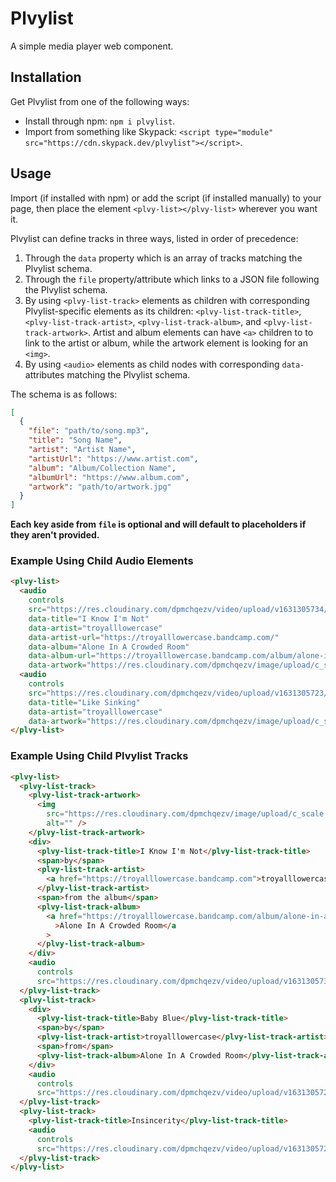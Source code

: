 # Plvylist

A simple media player web component.

## Installation

Get Plvylist from one of the following ways:

- Install through npm: `npm i plvylist`.
- Import from something like Skypack: `<script type="module" src="https://cdn.skypack.dev/plvylist"></script>`.

## Usage

Import (if installed with npm) or add the script (if installed manually) to your page, then place the element `<plvy-list></plvy-list>` wherever you want it.

Plvylist can define tracks in three ways, listed in order of precedence:

1. Through the `data` property which is an array of tracks matching the Plvylist schema.
2. Through the `file` property/attribute which links to a JSON file following the Plvylist schema.
3. By using `<plvy-list-track>` elements as children with corresponding Plvylist-specific elements as its children: `<plvy-list-track-title>`, `<plvy-list-track-artist>`, `<plvy-list-track-album>`, and `<plvy-list-track-artwork>`. Artist and album elements can have `<a>` children to to link to the artist or album, while the artwork element is looking for an `<img>`.
4. By using `<audio>` elements as child nodes with corresponding `data-` attributes matching the Plvylist schema.

The schema is as follows:

```json
[
  {
    "file": "path/to/song.mp3",
    "title": "Song Name",
    "artist": "Artist Name",
    "artistUrl": "https://www.artist.com",
    "album": "Album/Collection Name",
    "albumUrl": "https://www.album.com",
    "artwork": "path/to/artwork.jpg"
  }
]
```

**Each key aside from `file` is optional and will default to placeholders if they aren't provided.**

### Example Using Child Audio Elements

```html
<plvy-list>
  <audio
    controls
    src="https://res.cloudinary.com/dpmchqezv/video/upload/v1631305734/troy/alone-in-a-crowded-room/01_I_Know_I_m_Not_jvp3af.mp3"
    data-title="I Know I'm Not"
    data-artist="troyalllowercase"
    data-artist-url="https://troyalllowercase.bandcamp.com/"
    data-album="Alone In A Crowded Room"
    data-album-url="https://troyalllowercase.bandcamp.com/album/alone-in-a-crowded-room"
    data-artwork="https://res.cloudinary.com/dpmchqezv/image/upload/c_scale,f_auto,q_auto:eco,w_300/v1631306010/troy/alone-in-a-crowded-room/AIACR-troy_cwoizg.png"></audio>
  <audio
    controls
    src="https://res.cloudinary.com/dpmchqezv/video/upload/v1631305723/troy/alone-in-a-crowded-room/04_Like_Sinking_ginqay.mp3"
    data-title="Like Sinking"
    data-artist="troyalllowercase"
    data-artwork="https://res.cloudinary.com/dpmchqezv/image/upload/c_scale,f_auto,q_auto:eco,w_300/v1631306010/troy/alone-in-a-crowded-room/AIACR-troy_cwoizg.png"></audio>
</plvy-list>
```

### Example Using Child Plvylist Tracks

```html
<plvy-list>
  <plvy-list-track>
    <plvy-list-track-artwork>
      <img
        src="https://res.cloudinary.com/dpmchqezv/image/upload/c_scale,f_auto,q_auto:eco,w_300/v1631306010/troy/alone-in-a-crowded-room/AIACR-troy_cwoizg.png"
        alt="" />
    </plvy-list-track-artwork>
    <div>
      <plvy-list-track-title>I Know I'm Not</plvy-list-track-title>
      <span>by</span>
      <plvy-list-track-artist>
        <a href="https://troyalllowercase.bandcamp.com">troyalllowercase</a>
      </plvy-list-track-artist>
      <span>from the album</span>
      <plvy-list-track-album>
        <a href="https://troyalllowercase.bandcamp.com/album/alone-in-a-crowded-room"
          >Alone In A Crowded Room</a
        >
      </plvy-list-track-album>
    </div>
    <audio
      controls
      src="https://res.cloudinary.com/dpmchqezv/video/upload/v1631305734/troy/alone-in-a-crowded-room/01_I_Know_I_m_Not_jvp3af.mp3"></audio>
  </plvy-list-track>
  <plvy-list-track>
    <div>
      <plvy-list-track-title>Baby Blue</plvy-list-track-title>
      <span>by</span>
      <plvy-list-track-artist>troyalllowercase</plvy-list-track-artist>
      <span>from</span>
      <plvy-list-track-album>Alone In A Crowded Room</plvy-list-track-album>
    </div>
    <audio
      controls
      src="https://res.cloudinary.com/dpmchqezv/video/upload/v1631305724/troy/alone-in-a-crowded-room/02_Baby_Blue_lwf7zf.mp3"></audio>
  </plvy-list-track>
  <plvy-list-track>
    <plvy-list-track-title>Insincerity</plvy-list-track-title>
    <audio
      controls
      src="https://res.cloudinary.com/dpmchqezv/video/upload/v1631305729/troy/alone-in-a-crowded-room/03_Insincerity_x29pxf.mp3"></audio>
  </plvy-list-track>
</plvy-list>
```
